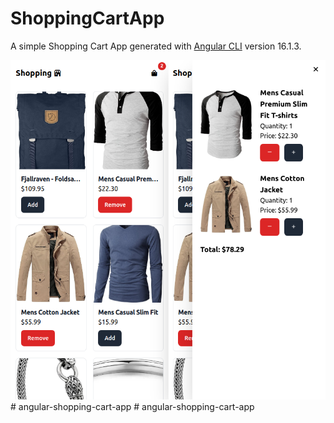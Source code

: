 # ShoppingCartApp

A simple Shopping Cart App generated with [Angular CLI](https://github.com/angular/angular-cli) version 16.1.3.

![Shopping Cart App Preview 1](/src/assets/preview-1.png)
#   a n g u l a r - s h o p p i n g - c a r t - a p p 
 
 #   a n g u l a r - s h o p p i n g - c a r t - a p p 
 
 